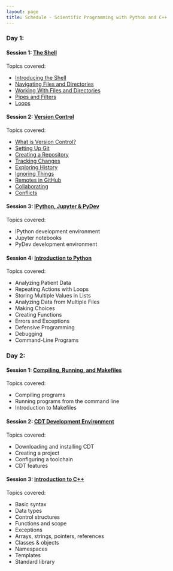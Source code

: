 ```yaml
---
layout: page
title: Schedule - Scientific Programming with Python and C++
---
```


### Day 1: 

#### Session 1: [The Shell](http://swcarpentry.github.io/shell-novice)

Topics covered:

* [Introducing the Shell](http://swcarpentry.github.io/shell-novice/01-intro/)
* [Navigating Files and Directories](http://swcarpentry.github.io/shell-novice/02-filedir/)
* [Working With Files and Directories](http://swcarpentry.github.io/shell-novice/03-create/)
* [Pipes and Filters](http://swcarpentry.github.io/shell-novice/04-pipefilter/)
* [Loops](http://swcarpentry.github.io/shell-novice/05-loop/)

#### Session 2: [Version Control](http://swcarpentry.github.io/git-novice)

Topics covered:

* [What is Version Control?](http://swcarpentry.github.io/git-novice/01-basics/)
* [Setting Up Git](http://swcarpentry.github.io/git-novice/02-setup/)
* [Creating a Repository](http://swcarpentry.github.io/git-novice/03-create/)
* [Tracking Changes](http://swcarpentry.github.io/git-novice/04-changes/)
* [Exploring History](http://swcarpentry.github.io/git-novice/05-history/)
* [Ignoring Things](http://swcarpentry.github.io/git-novice/06-ignore/)
* [Remotes in GitHub](http://swcarpentry.github.io/git-novice/07-github/)
* [Collaborating](http://swcarpentry.github.io/git-novice/08-collab/)
* [Conflicts](http://swcarpentry.github.io/git-novice/09-conflict/)

#### Session 3: [IPython, Jupyter & PyDev]()

Topics covered:

* IPython development environment
* Jupyter notebooks
* PyDev development environment

#### Session 4: [Introduction to Python]()

Topics covered:

* Analyzing Patient Data
* Repeating Actions with Loops
*	Storing Multiple Values in Lists
*	Analyzing Data from Multiple Files
*	Making Choices
*	Creating Functions
*	Errors and Exceptions
*	Defensive Programming
*	Debugging
*	Command-Line Programs

### Day 2:

#### Session 1: [Compiling, Running, and Makefiles]()

Topics covered:

* Compiling programs
* Running programs from the command line
* Introduction to Makefiles

#### Session 2: [CDT Development Environment]()

Topics covered:

* Downloading and installing CDT
* Creating a project
* Configuring a toolchain
* CDT features

#### Session 3: [Introduction to C++]()

Topics covered:

* Basic syntax
* Data types
* Control structures
* Functions and scope
* Exceptions
* Arrays, strings, pointers, references
* Classes & objects
* Namespaces
* Templates
* Standard library

